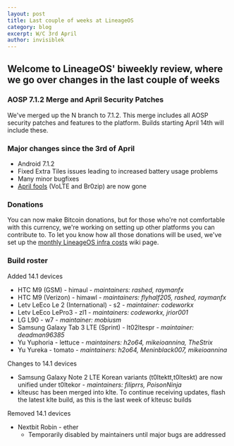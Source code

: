 ```yaml
---
layout: post
title: Last couple of weeks at LineageOS
category: blog
excerpt: W/C 3rd April
author: invisiblek
---
```


## Welcome to LineageOS' biweekly review, where we go over changes in the last couple of weeks

### AOSP 7.1.2 Merge and April Security Patches
We've merged up the N branch to 7.1.2. This merge includes all AOSP security patches and features to the platform. Builds starting April 14th will include these.

### Major changes since the 3rd of April

* Android 7.1.2
* Fixed Extra Tiles issues leading to increased battery usage problems
* Many minor bugfixes
* [April fools](https://www.lineageos.org/Last-Week-in-LineageOS-6/) (VoLTE and Br0zip) are now gone

### Donations

You can now make Bitcoin donations, but for those who're not comfortable with this currency, we're working on setting up other platforms you can contribute to. To let you know how all those donations will be used, we've set up the [monthly LineageOS infra costs](https://wiki.lineageos.org/costs.html) wiki page.

### Build roster

Added 14.1 devices

* HTC M9 (GSM) - himaul - _maintainers: rashed, raymanfx_
* HTC M9 (Verizon) - himawl - _maintainers: flyhalf205, rashed, raymanfx_
* Letv LeEco Le 2 (International) - s2 - _maintainer: codeworkx_
* Letv LeEco LePro3 - zl1 - _maintainers: codeworkx, jrior001_
* LG L90 - w7 - _maintainer: mobiusm_
* Samsung Galaxy Tab 3 LTE (Sprint) - lt02ltespr - _maintainer: deadman96385_
* Yu Yuphoria - lettuce - _maintainers: h2o64, mikeioannina, TheStrix_
* Yu Yureka - tomato - _maintainers: h2o64, Meninblack007, mikeioannina_

Changes to 14.1 devices

* Samsung Galaxy Note 2 LTE Korean variants (t0ltektt,t0lteskt) are now unified under t0ltekor - _maintainers: filiprrs, PoisonNinja_
* klteusc has been merged into klte. To continue receiving updates, flash the latest klte build, as this is the last week of klteusc builds

Removed 14.1 devices

* Nextbit Robin - ether
  * Temporarily disabled by maintainers until major bugs are addressed
